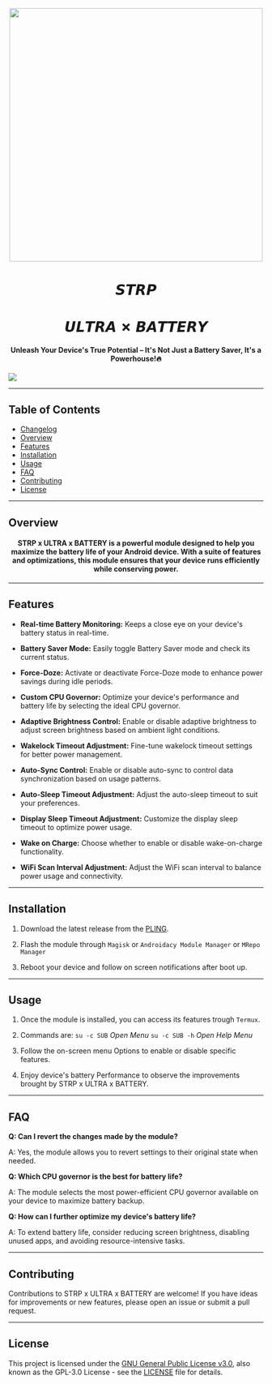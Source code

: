  <p align="center"><a href="https://t.me/AndroidRootModulesCommunity"><img src="https://i.imgur.com/tGAF9Qp.jpg" width="500"></a></p>  
 <h1 align="center"><b>𝙎𝙏𝙍𝙋</b></h1>
 <h1 align="center"><b>𝙐𝙇𝙏𝙍𝘼 ✗ 𝘽𝘼𝙏𝙏𝙀𝙍𝙔 </b></h1> 
 <h4 align="center">Unleash Your Device's True Potential – It's Not Just a Battery Saver, It's a Powerhouse!🔥</h4>

 <a href="https://t.me/AndroidRootModulesCommunity"><img src="https://img.shields.io/badge/Join-Telegram%20Channel-red.svg?logo=Telegram"></a>

--------

## Table of Contents

- [Changelog](change.log)
- [Overview](#overview)
- [Features](#features)
- [Installation](#installation)
- [Usage](#usage)
- [FAQ](#faq)
- [Contributing](#contributing)
- [License](#license)

---

## Overview

<h4 align="center">STRP x ULTRA x BATTERY is a powerful module designed to help you maximize the battery life of your Android device. With a suite of features and optimizations, this module ensures that your device runs efficiently while conserving power.</h4>

---

## Features

- **Real-time Battery Monitoring:** Keeps a close eye on your device's battery status in real-time.

- **Battery Saver Mode:** Easily toggle Battery Saver mode and check its current status.

- **Force-Doze:** Activate or deactivate Force-Doze mode to enhance power savings during idle periods.

- **Custom CPU Governor:** Optimize your device's performance and battery life by selecting the ideal CPU governor.

- **Adaptive Brightness Control:** Enable or disable adaptive brightness to adjust screen brightness based on ambient light conditions.

- **Wakelock Timeout Adjustment:** Fine-tune wakelock timeout settings for better power management.

- **Auto-Sync Control:** Enable or disable auto-sync to control data synchronization based on usage patterns.

- **Auto-Sleep Timeout Adjustment:** Adjust the auto-sleep timeout to suit your preferences.

- **Display Sleep Timeout Adjustment:** Customize the display sleep timeout to optimize power usage.

- **Wake on Charge:** Choose whether to enable or disable wake-on-charge functionality.

- **WiFi Scan Interval Adjustment:** Adjust the WiFi scan interval to balance power usage and connectivity.

---

## Installation

1. Download the latest release from the [PLING](https://www.pling.com/p/1864374/).

2. Flash the module through `Magisk` or `Androidacy Module Manager` or `MRepo Manager`

3. Reboot your device and follow on screen notifications after boot up.

---

## Usage

1. Once the module is installed, you can access its features trough `Termux`.

2. Commands are:
`su -c SUB` *Open Menu*
`su -c SUB -h` *Open Help Menu*

3. Follow the on-screen menu Options to enable or disable specific features.

4. Enjoy device's battery Performance to observe the improvements brought by STRP x ULTRA x BATTERY.

---

## FAQ

**Q: Can I revert the changes made by the module?**

A: Yes, the module allows you to revert settings to their original state when needed.

**Q: Which CPU governor is the best for battery life?**

A: The module selects the most power-efficient CPU governor available on your device to maximize battery backup.

**Q: How can I further optimize my device's battery life?**

A: To extend battery life, consider reducing screen brightness, disabling unused apps, and avoiding resource-intensive tasks.

---

## Contributing

Contributions to STRP x ULTRA x BATTERY are welcome! If you have ideas for improvements or new features, please open an issue or submit a pull request.

---

## License

This project is licensed under the [GNU General Public License v3.0](https://opensource.org/licenses/GPL-3.0), also known as the GPL-3.0 License - see the [LICENSE](LICENSE) file for details.
